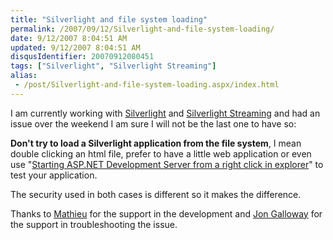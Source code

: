 ```yaml
---
title: "Silverlight and file system loading"
permalink: /2007/09/12/Silverlight-and-file-system-loading/
date: 9/12/2007 8:04:51 AM
updated: 9/12/2007 8:04:51 AM
disqusIdentifier: 20070912080451
tags: ["Silverlight", "Silverlight Streaming"]
alias:
 - /post/Silverlight-and-file-system-loading.aspx/index.html
---
```

I am currently working with [Silverlight](http://silverlight.net/Default.aspx) and [Silverlight Streaming](http://silverlight.live.com/) and had an issue over the weekend I am sure I will not be the last one to have so:

**Don't try to load a Silverlight application from the file system**, I mean double clicking an html file, prefer to have a little web application or even use "[Starting ASP.NET Development Server from a right click in explorer](http://weblogs.asp.net/lkempe/archive/2007/07/06/starting-asp-net-development-server-from-a-right-click-in-explorer.aspx)" to test your application.
<!-- more -->

The security used in both cases is different so it makes the difference.

Thanks to [Mathieu](http://www.techheadbrothers.com/Auteurs.aspx/mathieu-kempe) for the support in the development and [Jon Galloway](http://weblogs.asp.net/jgalloway/) for the support in troubleshooting the issue.
